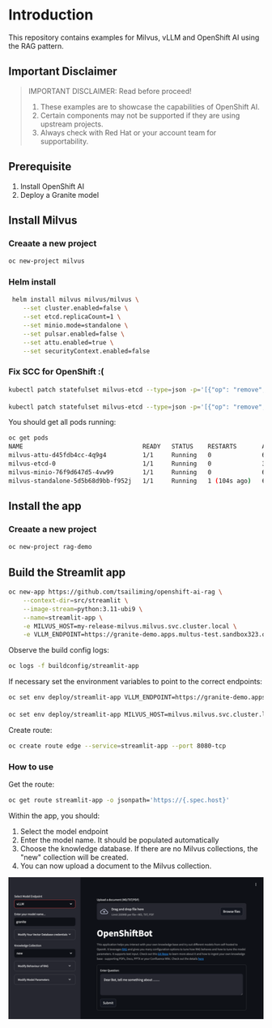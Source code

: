 
# Introduction

This repository contains examples for Milvus, vLLM and OpenShift AI using the RAG pattern.

## Important Disclaimer

> IMPORTANT DISCLAIMER: Read before proceed!
> 1. These examples are to showcase the capabilities of OpenShift AI.
> 1. Certain components may not be supported if they are using upstream projects.
> 1. Always check with Red Hat or your account team for supportability. 

## Prerequisite

1. Install OpenShift AI
1. Deploy a Granite model

## Install Milvus

### Creaate a new project
``` bash
oc new-project milvus
```

### Helm install

``` bash
 helm install milvus milvus/milvus \
    --set cluster.enabled=false \
    --set etcd.replicaCount=1 \
    --set minio.mode=standalone \
    --set pulsar.enabled=false \
    --set attu.enabled=true \
    --set securityContext.enabled=false
 ```

### Fix SCC for OpenShift :(
``` bash
kubectl patch statefulset milvus-etcd --type=json -p='[{"op": "remove", "path": "/spec/template/spec/containers/0/securityContext"}]'

kubectl patch statefulset milvus-etcd --type=json -p='[{"op": "remove", "path": "/spec/template/spec/securityContext"}]'
```

You should get all pods running:
``` bash
oc get pods
NAME                                 READY   STATUS    RESTARTS       AGE
milvus-attu-d45fdb4cc-4q9g4          1/1     Running   0              6m24s
milvus-etcd-0                        1/1     Running   0              3m20s
milvus-minio-76f9d647d5-4vw99        1/1     Running   0              6m24s
milvus-standalone-5d5b68d9bb-f952j   1/1     Running   1 (104s ago)   6m24s
````


## Install the app

### Creaate a new project

```bash
oc new-project rag-demo
```

## Build the Streamlit app
``` bash
oc new-app https://github.com/tsailiming/openshift-ai-rag \
    --context-dir=src/streamlit \
    --image-stream=python:3.11-ubi9 \
    --name=streamlit-app \
    -e MILVUS_HOST=my-release-milvus.milvus.svc.cluster.local \
    -e VLLM_ENDPOINT=https://granite-demo.apps.multus-test.sandbox323.opentlc.com/v1
```

Observe the build config logs:
``` bash
oc logs -f buildconfig/streamlit-app
```

If necessary set the environment variables to point to the correct endpoints:

``` bash
oc set env deploy/streamlit-app VLLM_ENDPOINT=https://granite-demo.apps.multus-test.sandbox323.opentlc.com/v1
 
oc set env deploy/streamlit-app MILVUS_HOST=milvus.milvus.svc.cluster.local
 ```

Create route:
``` bash
oc create route edge --service=streamlit-app --port 8080-tcp
```

### How to use

Get the route:
``` bash
oc get route streamlit-app -o jsonpath='https://{.spec.host}'
```

Within the app, you should:
1. Select the model endpoint
2. Enter the model name. It should be populated automatically
3. Choose the knowledge database. If there are no Milvus collections, the "new" collection will be created.
4. You can now upload a document to the Milvus collection. 

![](images/app.png "Title")